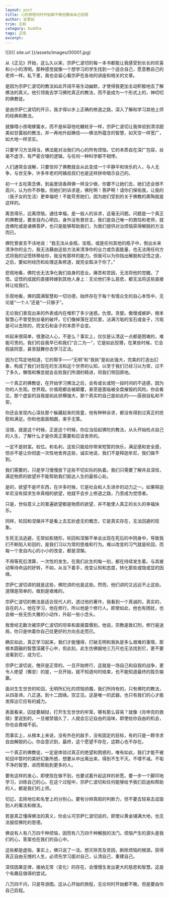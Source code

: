 ```yaml
---
layout: post
title: 心的旅程何时开始都不晚但要由自己启程
author: 安意如
trim: 王盼
category: buddha
tags: 正信
excerpt:
---
```


![]({{ site.url }}/assets/images/00001.jpg)

从《正见》开始，这么久以来，宗萨仁波切的每一本书都能让我感受到长长的欢喜和小小的清明。那种感觉就像一个想学习的学生找到一个适合自己，愿意教自己的老师一样。私下里，我也会留心看宗萨在各地的讲座和相关的文章。

是因为宗萨仁波切的教法如此开阔平易生动幽默，才使得我更加主动积极地去了解佛法的真义。他引领我去学习佛陀真正的教法，而不是成为一个形式上的，神叨叨的佛教徒。

是由宗萨仁波切的开示，我才得以步上正确的修道之路，深入了解和学习其他上师的经典和教法。

就像喂小孩喝蜂蜜水，而不是纵容他吃糖蛀牙一样，宗萨仁波切让我体验到清凉甜美如甘露般的教法，并一再地升起确信——佛法所蕴含的智慧，如天空一样宽广，如大地一样坚实。

只要学习方法得当，佛法能对治我们内心的所有烦恼，它的本质自在深广包容，丝毫不虚浮，有严密合理的逻辑，与任何一种科学都不相悖。

人们通常会误解，只要信仰了佛教就会从此变成一个平静平和快乐的人，与人无争，与世无争，许多年老的阿姨叔叔们也是这样拼命暗示自己的。

初一十五吃斋念佛，到庙里烧香拜佛一样没少做，你要不让她们去，她们还会很不高兴，认为你不恭敬。但她们的诉求是，佛陀啊！菩萨啊！请你们保佑我，让我的（我子女的生活）更幸福吧！不能苛责她们，因为她们受到的关于佛教的熏陶就是这样的。

离苦得乐，远离烦恼，通往幸福，是一般人的诉求，这毫无问题。问题是一个真正的佛教徒，要发自内心明白，身外没有救世主，我们是自己唯一的救怙和老师，就连佛陀或是诸佛菩萨，也只是能够帮助我们，为我们提供对治烦恼获得解脱的方法而已。

佛陀曾直言不讳地说：“我无法从金瓶，宝瓶，或是任何其他的瓶子中，倒出水来清净你的业力，我无法藉由这些方法来清净你的业力或负面能量，也无法用任何方式将我的证悟转移给你，我没有那样的能力。但我可以为你指出解脱和证悟之道，之后，要如何经历和处理这条修道，就完全取决于你了。”

悲观地看，佛陀也无法净化我们自身的恶业。痛苦和苦因，无法将他的觉醒。了悟。证悟的成就的直接转嫁到其他人身上：无论他们多么慈悲，都无法将这些直接转让给我们。

乐观地看，佛的圆满智慧和一切功德，始终存在于每个有情众生的自心本性中，无论是“一个人”还是“一只猴子”。

无论我们表现出来的外表或内在堆积了多少迷惑。仇恨。贪婪。傲慢或嫉妒，根本智慧心不曾受到丝毫的破坏。它们像掉落在泥坑里，沾满污垢的宝石或金子，污垢是可以去除的，而宝石和金子的本质不会变。

听起来很简单，很激动人心，不是么？事实上，仅仅是认清这一点都是困难的，难能可贵的。我们的自我早已和我们“合二为一”，它是如此狡猾，在某些时候，它会假装同意，甚至鼓舞你去学习正法。

因为它笃定地知道，它的帮手——“无明”和“我执”是如此强大，完美的打造出幻象，构成了我们对现在的生活和这个世界的认知，以至于我们已经习以为常，过不了多久，懒惰和懈怠就会击败我们所谓的精进，将我们带回原地。

一个真正的佛教徒，在开始学习佛法之后，会有或长或短一段时间的不适感，因为你的人生观。世界观。价值观都会被颠覆，甚至是面临被全盘摧毁的风险。你会看见，那个虚妄的自我是如此骄横强大，那个真实的自己是如此的——孱弱自私和不安。

你还会发现内心深处那个躲藏起来的孩童，他有种种诉求，都没有得到过真正的抚慰和满足。你和他面面相觑，束手无策。

没错，就是这个时候，正是这个时候，你应当拾起佛陀的教法，从头开始检点自己的人生，了解什么才是你真正需要和应该舍弃的。

一定不是财富。权位。和名利，这些只能给你带来短暂的快乐，满足感和安全感，但亦不是让你彻底一次性地舍弃这些，诚实地说，我们不是释迦牟尼，我们做不到。

我们需要的，只是学习慢慢放下这些不切实际的执着。我们只需要了解并且深信，满足物质的欲望并不能帮助我们抵达人生的最核心处。

是的，欲望不是坏东西，在许多时候，它是社会和人生进步的动力之一。如果释迦牟尼没有探求生命真相的欲望，他就不会步上修道之路，乃至成为觉悟者。

只是，世俗意义上的普遍欲望都是物质的欲望，并不能使人真正的长久的幸福快乐。

同样，轮回和涅槃并不是看上去玄妙虚无的概念，它是真实存在，无法回避的现象。

生死无法逃避，无常如影随形，轮回和涅槃不单会出现在死后的中阴身中，导致我们不断陷入轮回的，是我们习以为常的思维和行为。难以改变的习气就是轮回，而每一个发自内心的小小的改变，都是涅槃。

不用等死后清算，一次性的发生。在我们此生的每一刻，都在持续发生着。与其被动等待命运的好转，不如，从当下着手，改变认知和态度，转化那些或隐或显的因缘。

宗萨仁波切讲的就是这些，佛陀讲的也是这些。然而，他们讲的又远远不止这些。道理是简单的，做到是艰难的。

宗萨仁波切的教法是适合现代人的，透过他的著作，我看到一个真诚的，真实的，自在的人，他在学习，他在修行，所以他是个修行人。即使如此，他也有困扰，也会做一些无伤大雅的小动作，升起一些小念头。

我曾经无数次被宗萨仁波切的坦率和直接震慑到，他说，宗教是致幻剂，修行是迷局，你只是哄着你自己往更好的方向去走而已。

确实如此，真正学习起来，我们才能懂得，打破无明和我执是多么艰难的事情，那根本圆融的智慧深藏于心中，但此刻，此生仿佛掘地三万尺也无法找到它，更不要说看到它，成为它。

宗萨仁波切说，倦厌是正常的。一旦开始修行，这就是一场自己和自我的战争，更令人绝望（懈怠）的是，一旦开始，就不知道何时结束，也不能知道最终的胜负输赢。

面对生生世世的轮回，无明所幻化的烦恼骄魔，我们所持有的，只有佛陀的教法，从四圣谛。八正道。到十二因缘。空正见。这是唯一的武器，也只有我们的心才能发挥出它应有的威力。

表面看来，囚徒要越狱，打开生生世世的牢笼，哪有那么容易？就像《肖申克的救赎》里说到的，一旦被禁锢久了，人就会忘记自由的滋味，即使给你自由的机会，你也会畏缩不前。

而事实上，从根本上来说，没有外在的敌手，没有固定的目标，有的只是一颗寻求自由解脱的心。你会意识到，最终，这个愿望不存在，这颗心也不存在。

一个真正的佛教徒，一定是体验过真正的绝望和困惑的，唯有如此，我们才能不被轮回中暂时的美好幻象所惑，想要从中出离出来，得到不生不灭。不增不减。不垢不净的智慧，进而帮助到更多的人。

要有这样的发心，即使现在做不到，也要试着升起这样的祈愿。要一步一个脚印地学习，训练自己的心。在这个过程中，宗萨仁波切和任何能够给予我们启迪和帮助的人，都是我们的上师。

切记，去除地位和名誉上的分别心。要有分辨真假的判断力，但不要去轻易去诋毁别人的看法和做法。

若是真正懂得佛法的真义，你会认可宗萨仁波切说的，即使以黄金铺满大地，也无法报偿佛陀的恩德。

佛说有人有八万四千种烦恼，因而有八万四千种解脱的法门。烦恼产生的源头是我们的心，答案也在我们的自心中。

这些都是虚指，事实上，佛只说了一法。想灭除苦及苦因，断除烦恼的根源。获得真正自由无憾的人生，必须先学习面对自己，认清自己，重建自己。

深信因果定律，接纳无常（变化）的存在，会慢慢生发出更大的慈悲和智慧。这是个有趣且值得的尝试。

八万四千问，只是导游图。这从心开始的旅程，无论何时开始都不晚，但是要由你自己启程。
